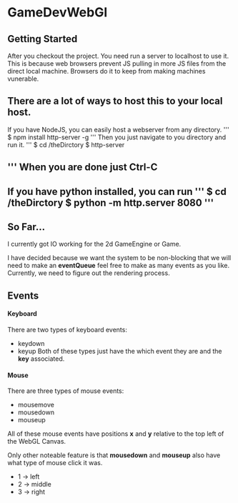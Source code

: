 # GameDevWebGl

## Getting Started

After you checkout the project. You need run a server to localhost
to use it. This is because web browsers prevent JS pulling in more
JS files from the direct local machine. Browsers do it to keep from
making machines vunerable.

There are a lot of ways to host this to your local host.
---------------------------------------------
If you have NodeJS, you can easily host a webserver from any directory.
'''
    $   npm install http-server -g
'''
Then you just navigate to you directory and run it.
'''
    $   cd /theDirctory
    $   http-server

'''
When you are done just Ctrl-C
------------------------------------------
If you have python installed, you can run
'''
    $   cd /theDirctory
    $   python -m http.server 8080
'''
-----------------------------------------

## So Far...
I currently got IO working for the 2d GameEngine or Game.

I have decided because we want the system to be non-blocking
that we will need to make an **eventQueue** feel free to make
as many events as you like. Currently, we need to figure out
the rendering process.

## Events

#### Keyboard
There are two types of keyboard events:
- keydown
- keyup
Both of these types just have the which event they are and the **key**
 associated.

#### Mouse
There are three types of mouse events:
- mousemove
- mousedown
- mouseup

All of these mouse events have positions **x** and **y** relative to
the top left of the WebGL Canvas.

Only other noteable feature is that **mousedown** and **mouseup** also
have what type of mouse click it was.
- 1 -> left
- 2 -> middle
- 3 -> right
